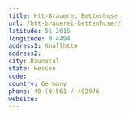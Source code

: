 ```yaml
---
title: Htt-Brauerei Bettenhuser
url: /htt-brauerei-bettenhuser/
latitude: 51.2615
longitude: 9.4494
address1: Knallhtte
address2: 
city: Baunatal
state: Hessen
code: 
country: Germany
phone: 49-(0)561-/-492076
website: 
---
```


